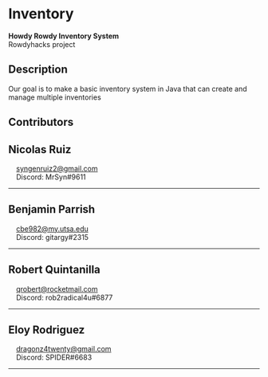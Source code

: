 # Inventory  

**Howdy Rowdy Inventory System**  
Rowdyhacks project


## Description  
Our goal is to make a basic inventory system in Java that can create and manage multiple inventories    

## Contributors  
Nicolas Ruiz  
-
&nbsp;&nbsp;&nbsp;&nbsp;syngenruiz2@gmail.com  
&nbsp;&nbsp;&nbsp;&nbsp;Discord: MrSyn#9611    

***  
Benjamin Parrish  
-
&nbsp;&nbsp;&nbsp;&nbsp;cbe982@my.utsa.edu    
&nbsp;&nbsp;&nbsp;&nbsp;Discord: gitargy#2315  

***  
Robert Quintanilla  
-  
&nbsp;&nbsp;&nbsp;&nbsp;qrobert@rocketmail.com  
&nbsp;&nbsp;&nbsp;&nbsp;Discord: rob2radical4u#6877  
  
***  
Eloy Rodriguez  
-  
&nbsp;&nbsp;&nbsp;&nbsp;dragonz4twenty@gmail.com  
&nbsp;&nbsp;&nbsp;&nbsp;Discord: SPIDER#6683  
***
